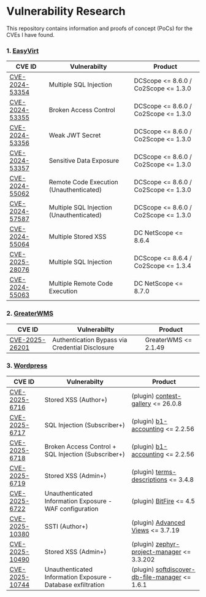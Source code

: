 # Vulnerability Research

This repository contains information and proofs of concept (PoCs) for the CVEs I have found.

### 1. [EasyVirt](https://www.easyvirt.com/)
| CVE ID       | Vulnerabilty           | Product               |
|--------------|------------------------|-----------------------|
| [CVE-2024-53354](https://github.com/Elymaro/CVE/blob/main/EasyVirt/CVE-2024-53354.md)| Multiple SQL Injection | DCScope <= 8.6.0 / Co2Scope <= 1.3.0 |
| [CVE-2024-53355](https://github.com/Elymaro/CVE/blob/main/EasyVirt/CVE-2024-53355.md)| Broken Access Control | DCScope <= 8.6.0 / Co2Scope <= 1.3.0 |
| [CVE-2024-53356](https://github.com/Elymaro/CVE/blob/main/EasyVirt/CVE-2024-53356.md)| Weak JWT Secret | DCScope <= 8.6.0 / Co2Scope <= 1.3.0 |
| [CVE-2024-53357](https://github.com/Elymaro/CVE/blob/main/EasyVirt/CVE-2024-53357.md)| Sensitive Data Exposure | DCScope <= 8.6.0 / Co2Scope <= 1.3.0 |
| [CVE-2024-55062](https://github.com/Elymaro/CVE/blob/main/EasyVirt/CVE-2024-55062.md)| Remote Code Execution (Unauthenticated) | DCScope <= 8.6.0 / Co2Scope <= 1.3.0 |
| [CVE-2024-57587](https://github.com/Elymaro/CVE/blob/main/EasyVirt/CVE-2024-57587.md)| Multiple SQL Injection (Unauthenticated) | DCScope <= 8.6.0 / Co2Scope <= 1.3.0 |
| [CVE-2024-55064](https://github.com/Elymaro/CVE/blob/main/EasyVirt/CVE-2024-55064.md)| Multiple Stored XSS | DC NetScope <= 8.6.4 |
| [CVE-2025-28076](https://github.com/Elymaro/CVE/blob/main/EasyVirt/CVE-2025-28076.md)| Multiple SQL Injection | DCScope <= 8.6.4 / Co2Scope <= 1.3.4 |
| [CVE-2024-55063](https://github.com/Elymaro/CVE/blob/main/EasyVirt/CVE-2024-55063.md)| Multiple Remote Code Execution | DC NetScope <= 8.7.0 |


### 2. [GreaterWMS](https://github.com/GreaterWMS/GreaterWMS)
| CVE ID       | Vulnerabilty           | Product               |
|--------------|------------------------|-----------------------|
| [CVE-2025-26201](https://github.com/Elymaro/CVE/blob/main/GreaterWMS/CVE-2025-26201.md)| Authentication Bypass via Credential Disclosure  | GreaterWMS <= 2.1.49 |

### 3. [Wordpress](https://wordpress.org/)
| CVE ID       | Vulnerabilty           | Product               |
|--------------|------------------------|-----------------------|
| [CVE-2025-6716](https://www.wordfence.com/threat-intel/vulnerabilities/wordpress-plugins/contest-gallery/contest-gallery-2608-authenticated-author-stored-cross-site-scripting)| Stored XSS (Author+) | (plugin) [contest-gallery](https://wordpress.org/plugins/contest-gallery/) <= 26.0.8 |
| [CVE-2025-6717](https://www.wordfence.com/threat-intel/vulnerabilities/wordpress-plugins/b1-accounting/b1lt-for-woocommerce-2256-authenticated-subscriber-sql-injection)| SQL Injection (Subscriber+) | (plugin) [b1-accounting](https://wordpress.org/plugins/b1-accounting/) <= 2.2.56 |
| [CVE-2025-6718](https://www.wordfence.com/threat-intel/vulnerabilities/wordpress-plugins/b1-accounting/b1lt-for-woocommerce-2256-missing-authorization-to-authenticated-subscriber-arbitrary-sql-injection)| Broken Access Control + SQL Injection (Subscriber+) | (plugin) [b1-accounting](https://wordpress.org/plugins/b1-accounting/) <= 2.2.56 |
| [CVE-2025-6719](https://www.wordfence.com/threat-intel/vulnerabilities/wordpress-plugins/contest-gallery/contest-gallery-2608-authenticated-author-stored-cross-site-scripting)| Stored XSS (Admin+) | (plugin) [terms-descriptions](https://wordpress.org/plugins/terms-descriptions/) <= 3.4.8 |
| [CVE-2025-6722](https://www.wordfence.com/threat-intel/vulnerabilities/wordpress-plugins/bitfire/bitfire-45-unauthenticated-information-exposure)| Unauthenticated Information Exposure - WAF configuration | (plugin) [BitFire](https://wordpress.org/plugins/bitfire/) <= 4.5 |
| [CVE-2025-10380](https://www.wordfence.com/threat-intel/vulnerabilities/wordpress-plugins/acf-views/advanced-views-display-posts-custom-fields-and-more-3719-authenticated-author-remote-code-execution-via-ssti)| SSTI (Author+) | (plugin) [Advanced Views](https://wordpress.org/plugins/acf-views/) <= 3.7.19 |
| [CVE-2025-10490](https://www.wordfence.com/threat-intel/vulnerabilities/wordpress-plugins/zephyr-project-manager/zephyr-project-manager-33202-authenticated-admin-stored-cross-site-scripting)| Stored XSS (Admin+) | (plugin) [zephyr-project-manager](https://wordpress.org/plugins/zephyr-project-manager) <= 3.3.202 |
| [CVE-2025-10744](https://www.wordfence.com/threat-intel/vulnerabilities/wordpress-plugins/softdiscover-db-file-manager/file-manager-code-editor-backup-by-managefy-161-unauthenticated-information-exposure)| Unauthenticated Information Exposure - Database exfiltration | (plugin) [softdiscover-db-file-manager](https://wordpress.org/plugins/softdiscover-db-file-manager) <= 1.6.1 |
